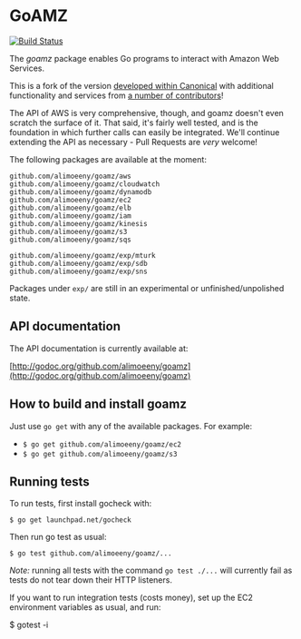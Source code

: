 # GoAMZ

[![Build Status](https://travis-ci.org/alimoeeny/goamz.png?branch=master)](https://travis-ci.org/alimoeeny/goamz)

The _goamz_ package enables Go programs to interact with Amazon Web Services.

This is a fork of the version [developed within Canonical](https://wiki.ubuntu.com/goamz) with additional functionality and services from [a number of contributors](https://github.com/alimoeeny/goamz/contributors)!

The API of AWS is very comprehensive, though, and goamz doesn't even scratch the surface of it. That said, it's fairly well tested, and is the foundation in which further calls can easily be integrated. We'll continue extending the API as necessary - Pull Requests are _very_ welcome!

The following packages are available at the moment:

```
github.com/alimoeeny/goamz/aws
github.com/alimoeeny/goamz/cloudwatch
github.com/alimoeeny/goamz/dynamodb
github.com/alimoeeny/goamz/ec2
github.com/alimoeeny/goamz/elb
github.com/alimoeeny/goamz/iam
github.com/alimoeeny/goamz/kinesis
github.com/alimoeeny/goamz/s3
github.com/alimoeeny/goamz/sqs

github.com/alimoeeny/goamz/exp/mturk
github.com/alimoeeny/goamz/exp/sdb
github.com/alimoeeny/goamz/exp/sns
```

Packages under `exp/` are still in an experimental or unfinished/unpolished state.

## API documentation

The API documentation is currently available at:

[http://godoc.org/github.com/alimoeeny/goamz](http://godoc.org/github.com/alimoeeny/goamz)

## How to build and install goamz

Just use `go get` with any of the available packages. For example:

* `$ go get github.com/alimoeeny/goamz/ec2`
* `$ go get github.com/alimoeeny/goamz/s3`

## Running tests

To run tests, first install gocheck with:

`$ go get launchpad.net/gocheck`

Then run go test as usual:

`$ go test github.com/alimoeeny/goamz/...`

_Note:_ running all tests with the command `go test ./...` will currently fail as tests do not tear down their HTTP listeners.

If you want to run integration tests (costs money), set up the EC2 environment variables as usual, and run:

$ gotest -i
